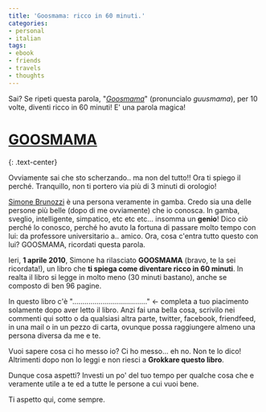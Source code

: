 ```yaml
---
title: 'Goosmama: ricco in 60 minuti.'
categories:
- personal
- italian
tags:
- ebook
- friends
- travels
- thoughts
---
```

Sai? Se ripeti questa parola,
"_[Goosmama](http://www.brunozzi.it/2010/04/01/goosmama/)_" (pronuncialo
_guusmama_), per 10 volte, diventi ricco in 60 minuti! E' una parola magica!

# **[GOOSMAMA](http://www.brunozzi.it/2010/04/01/goosmama/)**
{: .text-center}

Ovviamente sai che sto scherzando.. ma non del tutto!! Ora ti spiego il
perché. Tranquillo, non ti portero via più di 3 minuti di orologio!

[Simone Brunozzi](http://www.brunozzi.it/) è una persona veramente in gamba.
Credo sia una delle persone più belle (dopo di me ovviamente) che io conosca.
In gamba, sveglio, intelligente, simpatico, etc etc etc... insomma un
**genio**! Dico ciò perché lo conosco, perché ho avuto la fortuna di passare
molto tempo con lui: da professore universitario a.. amico. Ora, cosa c'entra
tutto questo con lui? GOOSMAMA, ricordati questa parola.

Ieri, **1 aprile 2010**, Simone ha rilasciato **GOOSMAMA** (bravo, te la sei
ricordata!), un libro che **ti spiega come diventare ricco in 60 minuti**. In
realta il libro si legge in molto meno (30 minuti bastano), anche se composto
di ben 96 pagine.

In questo libro c'è "....................................." <\- completa a tuo
piacimento solamente dopo aver letto il libro. Anzi fai una bella cosa,
scrivilo nei commenti qui sotto o da qualsiasi altra parte, twitter, facebook,
friendfeed, in una mail o in un pezzo di carta, ovunque possa raggiungere
almeno una persona diversa da me e te.

Vuoi sapere cosa ci ho messo io? Ci ho messo... eh no. Non te lo dico!
Altrimenti dopo non lo leggi e non riesci a **Grokkare questo libro**.

Dunque cosa aspetti? Investi un po' del tuo tempo per qualche cosa che e
veramente utile a te ed a tutte le persone a cui vuoi bene.

Ti aspetto qui, come sempre.
